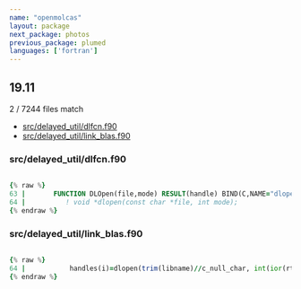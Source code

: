 ```yaml
---
name: "openmolcas"
layout: package
next_package: photos
previous_package: plumed
languages: ['fortran']
---
```

## 19.11
2 / 7244 files match

 - [src/delayed_util/dlfcn.f90](#srcdelayed_utildlfcnf90)
 - [src/delayed_util/link_blas.f90](#srcdelayed_utillink_blasf90)

### src/delayed_util/dlfcn.f90

```fortran

{% raw %}
63 |       FUNCTION DLOpen(file,mode) RESULT(handle) BIND(C,NAME="dlopen")
64 |          ! void *dlopen(const char *file, int mode);
{% endraw %}

```
### src/delayed_util/link_blas.f90

```fortran

{% raw %}
64 |           handles(i)=dlopen(trim(libname)//c_null_char, int(ior(rtld_global,rtld_lazy),kind=c_int))
{% endraw %}

```
